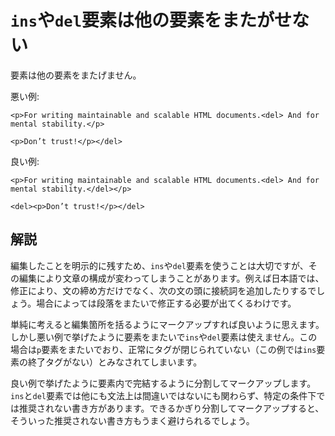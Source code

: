 # `ins`や`del`要素は他の要素をまたがせない

要素は他の要素をまたげません。

悪い例:

    <p>For writing maintainable and scalable HTML documents.<del> And for mental stability.</p>
    
    <p>Don’t trust!</p></del>

良い例:

    <p>For writing maintainable and scalable HTML documents.<del> And for mental stability.</del></p>
    
    <del><p>Don’t trust!</p></del>


## 解説

編集したことを明示的に残すため、`ins`や`del`要素を使うことは大切ですが、その編集により文章の構成が変わってしまうことがあります。例えば日本語では、修正により、文の締め方だけでなく、次の文の頭に接続詞を追加したりするでしょう。場合によっては段落をまたいで修正する必要が出てくるわけです。

単純に考えると編集箇所を括るようにマークアップすれば良いように思えます。しかし悪い例で挙げたように要素をまたいで`ins`や`del`要素は使えません。この場合は`p`要素をまたいでおり、正常にタグが閉じられていない（この例では`ins`要素の終了タグがない）とみなされてしまいます。

良い例で挙げたように要素内で完結するように分割してマークアップします。`ins`と`del`要素では他にも文法上は間違いではないにも関わらず、特定の条件下では推奨されない書き方があります。できるかぎり分割してマークアップすると、そういった推奨されない書き方もうまく避けられるでしょう。
